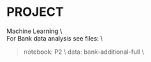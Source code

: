 # PROJECT 
Machine Learning  \\\
For Bank data analysis see files: \\
>notebook: P2 \\
>data: bank-additional-full \\
